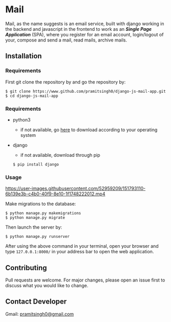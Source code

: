 # Mail
Mail, as the name suggests is an email service, built with django working in the backend and javascript in the frontend to work as an ***Single Page Application*** (SPA), where you register for an email account, login/logout of your, compose and send a mail, read mails, archive mails. 

## Installation

### Requirements

First git clone the repository by and go the repository by:
```
$ git clone https://www.github.com/pramitsingh0/django-js-mail-app.git
$ cd django-js-mail-app
```

### Requirements
* python3
    + if not available, go [here](https://www.python.org/downloads/) to download according to your operating system

* django
    + if not available, download through pip
    ```
    $ pip install django
    ```

### Usage



https://user-images.githubusercontent.com/52959209/151793110-6b139e3b-c4b0-40f9-8e10-1f1748222012.mp4


Make migrations to the database:
```
$ python manage.py makemigrations
$ python manage.py migrate
```
Then launch the server by:
```
$ python manage.py runserver
```

After using the above command in your terminal, open your browser and type `127.0.0.1:8000/` in your address bar to open the web application.


## Contributing
Pull requests are welcome. For major changes, please open an issue first to discuss what you would like to change.

## Contact Developer 
Gmail: pramitsingh0@gmail.com
